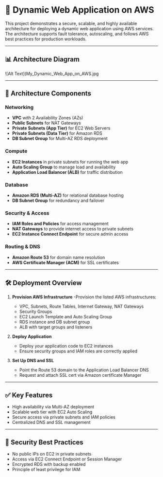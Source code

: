 # 🚀 Dynamic Web Application on AWS

This project demonstrates a secure, scalable, and highly available architecture for deploying a dynamic web application using AWS services. The architecture supports fault tolerance, autoscaling, and follows AWS best practices for production workloads.

---

## 📊 Architecture Diagram

![Alt Text](My_Dynamic_Web_App_on_AWS.jpg

---

## 🧱 Architecture Components

### Networking
- **VPC** with 2 Availability Zones (AZs)
- **Public Subnets** for NAT Gateways
- **Private Subnets (App Tier)** for EC2 Web Servers
- **Private Subnets (Data Tier)** for Amazon RDS
- **DB Subnet Group** for Multi-AZ RDS deployment

### Compute
- **EC2 Instances** in private subnets for running the web app
- **Auto Scaling Group** to manage load and availability
- **Application Load Balancer (ALB)** for traffic distribution

### Database
- **Amazon RDS (Multi-AZ)** for relational database hosting
- **DB Subnet Group** for redundancy and failover

### Security & Access
- **IAM Roles and Policies** for access management
- **NAT Gateways** to provide internet access to private subnets
- **EC2 Instance Connect Endpoint** for secure admin access

### Routing & DNS
- **Amazon Route 53** for domain name resolution
- **AWS Certificate Manager (ACM)** for SSL certificates

---

## 🛠️ Deployment Overview

1. **Provision AWS Infrastructure**
   -Provision the listed AWS infrastructures:
     - VPC, Subnets, Route Tables, Internet Gateway, NAT Gateways
     - Security Groups
     - EC2 Launch Template and Auto Scaling Group
     - RDS instance and DB subnet group
     - ALB with target groups and listeners

2. **Deploy Application**
   - Deploy your application code to EC2 instances
   - Ensure security groups and IAM roles are correctly applied

3. **Set Up DNS and SSL**
   - Point the Route 53 domain to the Application Load Balancer DNS
   - Request and attach SSL cert via Amazon certificate Manager

---

## ✅ Key Features

- High availability via Multi-AZ deployment
- Scalable web tier with EC2 Auto Scaling
- Secure access via private subnets and IAM policies
- Centralized DNS and SSL management

---

## 🔐 Security Best Practices

- No public IPs on EC2 in private subnets
- Access via EC2 Connect Endpoint or Session Manager
- Encrypted RDS with backup enabled
- Principle of least privilege for IAM


